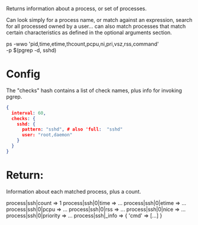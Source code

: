 Returns information about a process, or set of processes.

Can look simply for a process name, or match against an expression, search for all processed owned by a user... can also match processes that match certain characteristics as defined in the optional arguments section.

  ps -wwo 'pid,time,etime,thcount,pcpu,ni,pri,vsz,rss,command' \
    -p $(pgrep -d, sshd)

# Config

The "checks" hash contains a list of check names, plus info for invoking pgrep.

```json
{
  interval: 60,
  checks: {
    sshd: {
      pattern: "sshd", # also 'full:  "sshd"
      user: "root,daemon"
    }
  }
}
```

# Return:

Information about each matched process, plus a count.

  process|ssh|count => 1
  process|ssh|0|time => ...
  process|ssh|0|etime => ...
  process|ssh|0|pcpu => ...
  process|ssh|0|rss => ...
  process|ssh|0|nice => ...
  process|ssh|0|priority => ...
  process|ssh|_info => { 'cmd' => [...] }

